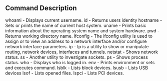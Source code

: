 ## Command	Description

whoami -	Displays current username.
id	- Returns users identity
hostname -	Sets or prints the name of current host system.
uname	- Prints basic information about the operating system name and system hardware.
pwd	- Returns working directory name.
ifconfig	- The ifconfig utility is used to assign or to view an address to a network interface and/or configure network interface parameters.
ip	- Ip is a utility to show or manipulate routing, network devices, interfaces and tunnels.
netstat	- Shows network status.
ss	- Another utility to investigate sockets.
ps	- Shows process status.
who	- Displays who is logged in.
env	- Prints environment or sets and executes command.
lsblk	- Lists block devices.
lsusb	- Lists USB devices
lsof	- Lists opened files.
lspci	- Lists PCI devices.
